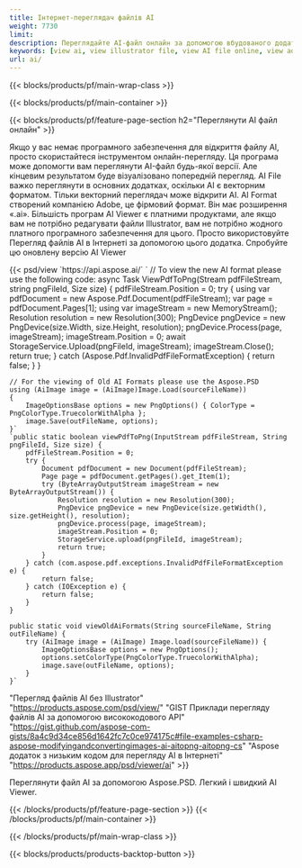```yaml
---
title: Інтернет-переглядач файлів AI
weight: 7730
limit: 
description: Переглядайте AI-файл онлайн за допомогою вбудованого додатка Aspose
keywords: [view ai, view illustrator file, view AI file online, view adobe illustrator, ai file preview, ai format view]
url: ai/
---
```


{{< blocks/products/pf/main-wrap-class >}}


{{< blocks/products/pf/main-container >}}

{{< blocks/products/pf/feature-page-section h2="Переглянути AI файл онлайн" >}}
<p>Якщо у вас немає програмного забезпечення для відкриття файлу AI, просто скористайтеся інструментом онлайн-перегляду. Ця програма може допомогти вам переглянути AI-файл будь-якої версії. Але кінцевим результатом буде візуалізовано попередній перегляд. AI File важко переглянути в основних додатках, оскільки AI є векторним форматом. Тільки векторний переглядач може відкрити AI. AI Format створений компанією Adobe, це фірмовий формат. Він має розширення «.ai». Більшість програм AI Viewer є платними продуктами, але якщо вам не потрібно редагувати файли Illustrator, вам не потрібно жодного платного програмного забезпечення для цього. Просто використовуйте Перегляд файлів AI в Інтернеті за допомогою цього додатка. Спробуйте цю оновлену версію AI Viewer</p>
{{< psd/view `https://api.aspose.ai/` 
`	// To view the new AI format please use the following code:
	async Task<bool> ViewPdfToPng(Stream pdfFileStream, string pngFileId, Size size)
	{
		pdfFileStream.Position = 0;
		try
		{
			using var pdfDocument = new Aspose.Pdf.Document(pdfFileStream);
			var page = pdfDocument.Pages[1];
			using var imageStream = new MemoryStream();
			Resolution resolution = new Resolution(300);
			PngDevice pngDevice = new PngDevice(size.Width, size.Height, resolution);
			pngDevice.Process(page, imageStream);
			imageStream.Position = 0;
			await StorageService.Upload(pngFileId, imageStream);
			imageStream.Close();
			return true;
		}
		catch (Aspose.Pdf.InvalidPdfFileFormatException)
		{
			return false;
		}
	}
	
	// For the viewing of Old AI Formats please use the Aspose.PSD
	using (AiImage image = (AiImage)Image.Load(sourceFileName))
	{
		ImageOptionsBase options = new PngOptions() { ColorType = PngColorType.TruecolorWithAlpha };
		image.Save(outFileName, options);
	}` 
	`public static boolean viewPdfToPng(InputStream pdfFileStream, String pngFileId, Size size) {
        pdfFileStream.Position = 0;
        try {
            Document pdfDocument = new Document(pdfFileStream);
            Page page = pdfDocument.getPages().get_Item(1);
            try (ByteArrayOutputStream imageStream = new ByteArrayOutputStream()) {
                Resolution resolution = new Resolution(300);
                PngDevice pngDevice = new PngDevice(size.getWidth(), size.getHeight(), resolution);
                pngDevice.process(page, imageStream);
                imageStream.Position = 0;
                StorageService.upload(pngFileId, imageStream);
                return true;
            }
        } catch (com.aspose.pdf.exceptions.InvalidPdfFileFormatException e) {
            return false;
        } catch (IOException e) {
            return false;
        }
    }

    public static void viewOldAiFormats(String sourceFileName, String outFileName) {
        try (AiImage image = (AiImage) Image.load(sourceFileName)) {
            ImageOptionsBase options = new PngOptions();
            options.setColorType(PngColorType.TruecolorWithAlpha);
            image.save(outFileName, options);
        }
    }`	 
"Перегляд файлів AI без Illustrator" "https://products.aspose.com/psd/view/" 
"GIST Приклади перегляду файлів AI за допомогою висококодового API" "https://gist.github.com/aspose-com-gists/8a4c9d34ce856d1642fc7c0ce974175c#file-examples-csharp-aspose-modifyingandconvertingimages-ai-aitopng-aitopng-cs" 
"Aspose додаток з низьким кодом для перегляду AI в Інтернеті" "https://products.aspose.app/psd/viewer/ai" >}}
<p>Переглянути файл AI за допомогою Aspose.PSD. Легкий і швидкий AI Viewer.</p>
{{< /blocks/products/pf/feature-page-section >}}
{{< /blocks/products/pf/main-container >}}


{{< /blocks/products/pf/main-wrap-class >}}

{{< blocks/products/products-backtop-button >}}

